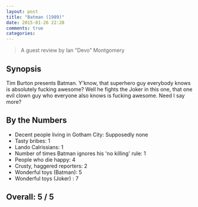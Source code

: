 ```yaml
---
layout: post
title: "Batman (1989)"
date: 2015-01-26 22:28
comments: true
categories: 
---
```


> A guest review by Ian‭ “‬Devo‭” ‬Montgomery

## Synopsis

Tim Burton presents Batman.‭ ‬Y'know,‭ ‬that superhero guy everybody knows is absolutely fucking awesome‭? ‬Well he fights the Joker in this one,‭ ‬that one evil clown guy who everyone also knows is fucking awesome.‭ ‬Need I say more‭?

## By the Numbers

* Decent people living in Gotham City‭: ‬Supposedly none
* Tasty bribes‭: ‬1
* Lando Calrissians‭: ‬1
* Number of times Batman ignores his‭ '‬no killing‭' ‬rule‭: ‬1
* People who die happy‭: ‬4
* Crusty,‭ ‬haggered reporters‭: ‬2
* Wonderful toys‭ (‬Batman‭): ‬5
* Wonderful toys‭ (‬Joker‭) ‬: ‬7

## Overall: 5 / 5
